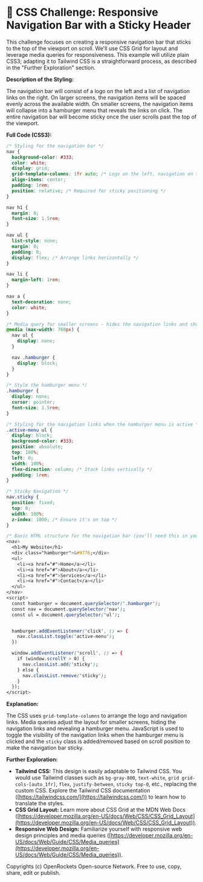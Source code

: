 # 🐞 CSS Challenge:  Responsive Navigation Bar with a Sticky Header


This challenge focuses on creating a responsive navigation bar that sticks to the top of the viewport on scroll. We'll use CSS Grid for layout and leverage media queries for responsiveness.  This example will utilize plain CSS3; adapting it to Tailwind CSS is a straightforward process, as described in the "Further Exploration" section.

**Description of the Styling:**

The navigation bar will consist of a logo on the left and a list of navigation links on the right.  On larger screens, the navigation items will be spaced evenly across the available width. On smaller screens, the navigation items will collapse into a hamburger menu that reveals the links on click.  The entire navigation bar will become sticky once the user scrolls past the top of the viewport.

**Full Code (CSS3):**

```css
/* Styling for the navigation bar */
nav {
  background-color: #333;
  color: white;
  display: grid;
  grid-template-columns: 1fr auto; /* Logo on the left, navigation on the right */
  align-items: center;
  padding: 1rem;
  position: relative; /* Required for sticky positioning */
}

nav h1 {
  margin: 0;
  font-size: 1.5rem;
}

nav ul {
  list-style: none;
  margin: 0;
  padding: 0;
  display: flex; /* Arrange links horizontally */
}

nav li {
  margin-left: 1rem;
}

nav a {
  text-decoration: none;
  color: white;
}

/* Media query for smaller screens - hides the navigation links and shows the hamburger menu */
@media (max-width: 768px) {
  nav ul {
    display: none;
  }

  nav .hamburger {
    display: block;
  }
}

/* Style the hamburger menu */
.hamburger {
  display: none;
  cursor: pointer;
  font-size: 1.5rem;
}

/* Styling for the navigation links when the hamburger menu is active */
.active-menu ul {
  display: block;
  background-color: #333;
  position: absolute;
  top: 100%;
  left: 0;
  width: 100%;
  flex-direction: column; /* Stack links vertically */
  padding: 1rem;
}

/* Sticky Navigation */
nav.sticky {
  position: fixed;
  top: 0;
  width: 100%;
  z-index: 1000; /* Ensure it's on top */
}

/* Basic HTML structure for the navigation bar (you'll need this in your HTML file) */
<nav>
  <h1>My Website</h1>
  <div class="hamburger">&#9776;</div>
  <ul>
    <li><a href="#">Home</a></li>
    <li><a href="#">About</a></li>
    <li><a href="#">Services</a></li>
    <li><a href="#">Contact</a></li>
  </ul>
</nav>
<script>
  const hamburger = document.querySelector('.hamburger');
  const nav = document.querySelector('nav');
  const ul = document.querySelector('ul');


  hamburger.addEventListener('click', () => {
    nav.classList.toggle('active-menu');
  })

  window.addEventListener('scroll', () => {
    if (window.scrollY > 0) {
      nav.classList.add('sticky');
    } else {
      nav.classList.remove('sticky');
    }
  });
</script>

```

**Explanation:**

The CSS uses `grid-template-columns` to arrange the logo and navigation links.  Media queries adjust the layout for smaller screens, hiding the navigation links and revealing a hamburger menu. JavaScript is used to toggle the visibility of the navigation links when the hamburger menu is clicked and the `sticky` class is added/removed based on scroll position to make the navigation bar sticky.

**Further Exploration:**

* **Tailwind CSS:**  This design is easily adaptable to Tailwind CSS. You would use Tailwind classes such as `bg-gray-800`, `text-white`, `grid grid-cols-[auto_1fr]`, `flex`, `justify-between`, `sticky top-0`, etc., replacing the custom CSS.  Explore the Tailwind CSS documentation ([https://tailwindcss.com/](https://tailwindcss.com/)) to learn how to translate the styles.
* **CSS Grid Layout:**  Learn more about CSS Grid at the MDN Web Docs ([https://developer.mozilla.org/en-US/docs/Web/CSS/CSS_Grid_Layout](https://developer.mozilla.org/en-US/docs/Web/CSS/CSS_Grid_Layout)).
* **Responsive Web Design:** Familiarize yourself with responsive web design principles and media queries ([https://developer.mozilla.org/en-US/docs/Web/Guide/CSS/Media_queries](https://developer.mozilla.org/en-US/docs/Web/Guide/CSS/Media_queries)).

Copyrights (c) OpenRockets Open-source Network. Free to use, copy, share, edit or publish.

